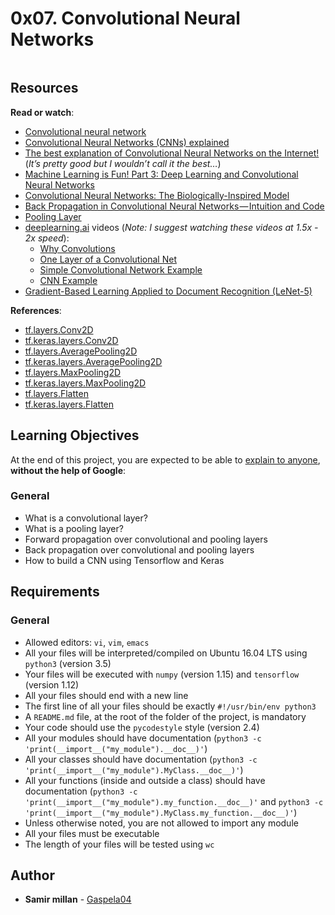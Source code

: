 <h1 class="gap">0x07. Convolutional Neural Networks</h1>
<article id="description" class="gap formatted-content">
    <p><img src="https://holbertonintranet.s3.amazonaws.com/uploads/medias/2019/9/c9d2bd7153ac51f24e52.jpg?X-Amz-Algorithm=AWS4-HMAC-SHA256&amp;X-Amz-Credential=AKIARDDGGGOUWMNL5ANN%2F20200629%2Fus-east-1%2Fs3%2Faws4_request&amp;X-Amz-Date=20200629T155439Z&amp;X-Amz-Expires=86400&amp;X-Amz-SignedHeaders=host&amp;X-Amz-Signature=591e05646b0590dba1a2b1e039fc81385cd723c48c047c01e4a5f759283d53b2" alt="" style=""></p>

<h2>Resources</h2>

<p><strong>Read or watch</strong>:</p>

<ul>
<li><a href="/rltoken/KOQSWajVz2BF6QuIM0ZyXg" title="Convolutional neural network" target="_blank">Convolutional neural network</a> </li>
<li><a href="/rltoken/YsCwFCpCZn5dIJM95qc2Dg" title="Convolutional Neural Networks (CNNs) explained" target="_blank">Convolutional Neural Networks (CNNs) explained</a> </li>
<li><a href="/rltoken/lOzKGVsnF4czDq1iVG5CJw" title="The best explanation of Convolutional Neural Networks on the Internet!" target="_blank">The best explanation of Convolutional Neural Networks on the Internet!</a> (<em>It’s pretty good but I wouldn’t call it the best…</em>)</li>
<li><a href="/rltoken/S99iSsHQKr6d73WbYH5uEw" title="Machine Learning is Fun! Part 3: Deep Learning and Convolutional Neural Networks" target="_blank">Machine Learning is Fun! Part 3: Deep Learning and Convolutional Neural Networks</a> </li>
<li><a href="/rltoken/XrV_YYGzqFEIZ6QIvDG7pQ" title="Convolutional Neural Networks: The Biologically-Inspired Model" target="_blank">Convolutional Neural Networks: The Biologically-Inspired Model</a> </li>
<li><a href="/rltoken/iA2Fms5XMdRM7qxt22D7aQ" title="Back Propagation in Convolutional Neural Networks — Intuition and Code" target="_blank">Back Propagation in Convolutional Neural Networks — Intuition and Code</a> </li>
<li><a href="/rltoken/X2wFWCk1U97QfUUMV7hcwA" title="Pooling Layer" target="_blank">Pooling Layer</a> </li>
<li><a href="/rltoken/BE_hLHcLBPNMkWJFFGaHNw" title="deeplearning.ai" target="_blank">deeplearning.ai</a> videos (<em>Note: I suggest watching these videos at 1.5x - 2x speed</em>):

<ul>
<li><a href="/rltoken/pbJeODUGde5jWyVRzbYZWA" title="Why Convolutions" target="_blank">Why Convolutions</a> </li>
<li><a href="/rltoken/hQJA3cgC2mGBk4OfQkRqzg" title="One Layer of a Convolutional Net" target="_blank">One Layer of a Convolutional Net</a></li>
<li><a href="/rltoken/8AU4cPmX3jn8wkd0f0h-bg" title="Simple Convolutional Network Example" target="_blank">Simple Convolutional Network Example</a></li>
<li><a href="/rltoken/JXJg5MMzZ4JEbM8Wv7oemw" title="CNN Example" target="_blank">CNN Example</a></li>
</ul></li>
<li><a href="/rltoken/R84em95wWIF6PEEu4WG7HA" title="Gradient-Based Learning Applied to Document Recognition (LeNet-5)" target="_blank">Gradient-Based Learning Applied to Document Recognition (LeNet-5)</a> </li>
</ul>

<p><strong>References</strong>:</p>

<ul>
<li><a href="/rltoken/DVk3zlZ0Q-qGix8jJS27bA" title="tf.layers.Conv2D" target="_blank">tf.layers.Conv2D</a> </li>
<li><a href="/rltoken/PpoH6RtuEqP9GWIgDi18Sg" title="tf.keras.layers.Conv2D" target="_blank">tf.keras.layers.Conv2D</a> </li>
<li><a href="/rltoken/PkgB8zBWir6YXZ4gvCB1RQ" title="tf.layers.AveragePooling2D" target="_blank">tf.layers.AveragePooling2D</a> </li>
<li><a href="/rltoken/j4DpfEFcJtEUCuSgt8ajUQ" title="tf.keras.layers.AveragePooling2D" target="_blank">tf.keras.layers.AveragePooling2D</a> </li>
<li><a href="/rltoken/zWhYkmtNCgm-mcYhQpfc9w" title="tf.layers.MaxPooling2D" target="_blank">tf.layers.MaxPooling2D</a> </li>
<li><a href="/rltoken/npndxYxY_sK3UkY9wixirg" title="tf.keras.layers.MaxPooling2D" target="_blank">tf.keras.layers.MaxPooling2D</a> </li>
<li><a href="/rltoken/CratgY38hewNI2b5Ggl63g" title="tf.layers.Flatten" target="_blank">tf.layers.Flatten</a> </li>
<li><a href="/rltoken/KMgCZoFmgC5644KqsAivPA" title="tf.keras.layers.Flatten" target="_blank">tf.keras.layers.Flatten</a> </li>
</ul>

<h2>Learning Objectives</h2>

<p>At the end of this project, you are expected to be able to <a href="/rltoken/aQ-z_4V5LRCdYapcTGaQig" title="explain to anyone" target="_blank">explain to anyone</a>, <strong>without the help of Google</strong>:</p>

<h3>General</h3>

<ul>
<li>What is a convolutional layer?</li>
<li>What is a pooling layer?</li>
<li>Forward propagation over convolutional and pooling layers</li>
<li>Back propagation over convolutional and pooling layers</li>
<li>How to build a CNN using Tensorflow and Keras</li>
</ul>

<h2>Requirements</h2>

<h3>General</h3>

<ul>
<li>Allowed editors: <code>vi</code>, <code>vim</code>, <code>emacs</code></li>
<li>All your files will be interpreted/compiled on Ubuntu 16.04 LTS using <code>python3</code> (version 3.5)</li>
<li>Your files will be executed with <code>numpy</code> (version 1.15) and <code>tensorflow</code> (version 1.12)</li>
<li>All your files should end with a new line</li>
<li>The first line of all your files should be exactly <code>#!/usr/bin/env python3</code></li>
<li>A <code>README.md</code> file, at the root of the folder of the project, is mandatory</li>
<li>Your code should use the <code>pycodestyle</code> style (version 2.4)</li>
<li>All your modules should have documentation (<code>python3 -c 'print(__import__("my_module").__doc__)'</code>)</li>
<li>All your classes should have documentation (<code>python3 -c 'print(__import__("my_module").MyClass.__doc__)'</code>)</li>
<li>All your functions (inside and outside a class) should have documentation (<code>python3 -c 'print(__import__("my_module").my_function.__doc__)'</code> and <code>python3 -c 'print(__import__("my_module").MyClass.my_function.__doc__)'</code>)</li>
<li>Unless otherwise noted, you are not allowed to import any module</li>
<li>All your files must be executable</li>
<li>The length of your files will be tested using <code>wc</code></li>
</ul>

  </article>

## Author
* **Samir millan** - [Gaspela04](https://github.com/Gaspela04)
